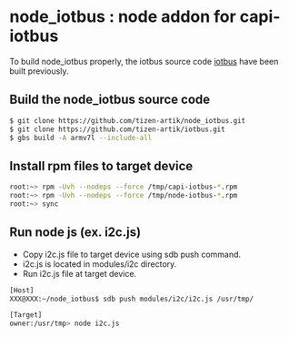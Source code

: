 node_iotbus : node addon for capi-iotbus
============================

To build node_iotbus properly, the iotbus source code [iotbus](https://github.com/tizen-artik/iotbus.git) have been built previously.

## Build the node_iotbus source code

```bash
$ git clone https://github.com/tizen-artik/node_iotbus.git
$ git clone https://github.com/tizen-artik/iotbus.git
$ gbs build -A armv7l --include-all
```

## Install rpm files to target device

```bash
root:~> rpm -Uvh --nodeps --force /tmp/capi-iotbus-*.rpm
root:~> rpm -Uvh --nodeps --force /tmp/node-iotbus-*.rpm
root:~> sync
```

## Run node js (ex. i2c.js)
* Copy i2c.js file to target device using sdb push command.
* i2c.js is located in modules/i2c directory.
* Run i2c.js file at target device.

```bash
[Host]
XXX@XXX:~/node_iotbus$ sdb push modules/i2c/i2c.js /usr/tmp/

[Target]
owner:/usr/tmp> node i2c.js 
```
